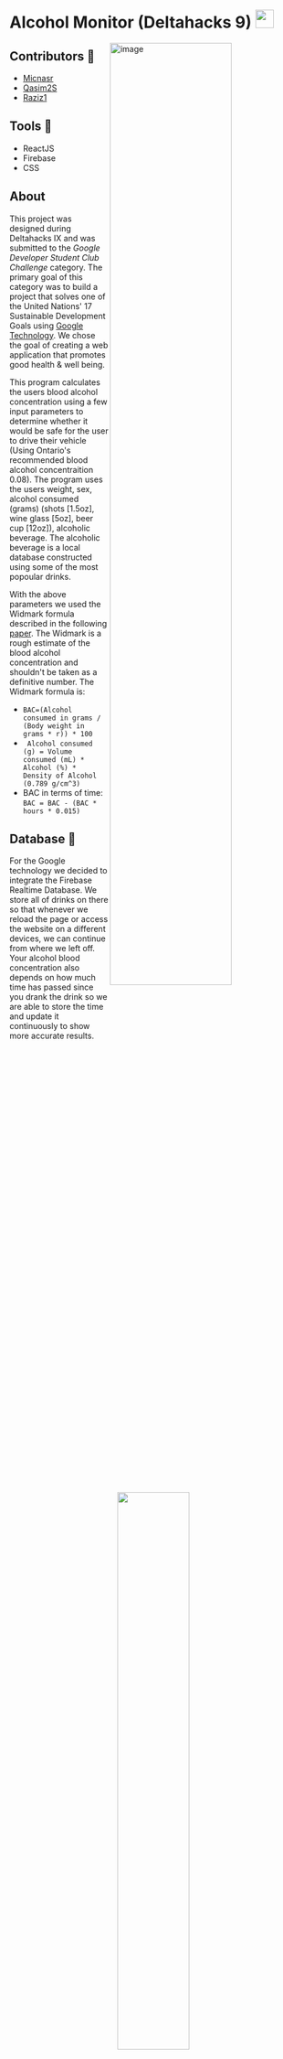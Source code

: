 # Alcohol Monitor (Deltahacks 9) <img width = 32 src ="https://user-images.githubusercontent.com/73625971/212537810-fc7a4278-6efb-4f11-9612-576b3d5ac616.svg">

<img align = Right width="65%" alt="image" src="https://user-images.githubusercontent.com/73625971/212538396-09936606-d335-4112-87ac-105bbac0c82d.png">


## Contributors 🤝
* [Micnasr](https://github.com/Micnasr)
* [Qasim2S](https://github.com/Qasim2S)
* [Raziz1](https://github.com/Raziz1)

## Tools 🔨
* ReactJS
* Firebase
* CSS

## About
This project was designed during Deltahacks IX and was submitted to the *Google Developer Student Club Challenge* category. The primary goal of this category was to build a project that solves one of the United Nations' 17 Sustainable Development Goals using [Google Technology](https://developers.google.com/products). We chose the goal of creating a web application that promotes good health & well being. 

This program calculates the users blood alcohol concentration using a few input parameters to determine whether it would be safe for the user to drive their vehicle (Using Ontario's recommended blood alcohol concentraition 0.08). The program uses the users weight, sex, alcohol consumed (grams) (shots [1.5oz], wine glass [5oz], beer cup [12oz]), alcoholic beverage. The alcoholic beverage is a local database constructed using some of the most popoular drinks.

With the above parameters we used the Widmark formula described in the following [paper](https://www.yasa.org/upload/uploadedfiles/alcohol.pdf). The Widmark is a rough estimate of the blood alcohol concentration and shouldn't be taken as a definitive number. The Widmark formula is:

* ```BAC=(Alcohol consumed in grams / (Body weight in grams * r)) * 100```
* ``` Alcohol consumed (g) = Volume consumed (mL) * Alcohol (%) * Density of Alcohol (0.789 g/cm^3)```
* BAC in terms of time: ```BAC = BAC - (BAC * hours * 0.015)```


## Database 💾 
For the Google technology we decided to integrate the Firebase Realtime Database. We store all of drinks on there so that whenever we reload the page or access the website on a different devices, we can continue from where we left off. Your alcohol blood concentration also depends on how much time has passed since you drank the drink so we are able to store the time and update it continuously to show more accurate results.

<p align="center">
<img width="50%" src="https://user-images.githubusercontent.com/73625971/212540475-93fe744b-fa3d-4c48-81b5-845961fa9e83.png">
</p>

## Problems we ran into 😰
* Incorperating time into elapsed time calculations
* UseState hooks constantly delayed
* Reading data from database

## Future improvments 🪄
* Photo scan of drink
* More comprehensive alcohol database
* More secure database implementation 
* User logins
* Mobile implementation 
* BOOTSTRAP!

<br></br>

<img width="960" alt="image" src="https://user-images.githubusercontent.com/73625971/212541016-57745cb8-6327-4ce1-ab1c-8b3e26bb5143.png">

<img width="960" alt="image" src="https://user-images.githubusercontent.com/73625971/212541037-be1ac672-7bea-4096-83f2-21b1c3fd316d.png">


